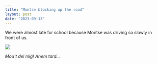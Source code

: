 ```yaml
---
title: "Montse blocking up the road"
layout: post
date: "2023-09-13"
---
```


We were almost late for school because Montse was driving so slowly in front of us.

![](/assets/images/2023/20230913_083128-1024x461.jpg)

_Mou't del mig! Anem tard…_
